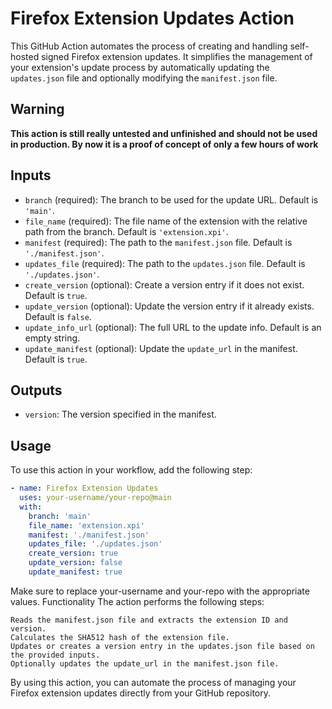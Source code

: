 # Firefox Extension Updates Action

This GitHub Action automates the process of creating and handling self-hosted signed Firefox extension updates. It simplifies the management of your extension's update process by automatically updating the `updates.json` file and optionally modifying the `manifest.json` file.

## Warning

**This action is still really untested and unfinished and should not be used in production. By now it is a proof of concept of only a few hours of work**

## Inputs

- `branch` (required): The branch to be used for the update URL. Default is `'main'`.
- `file_name` (required): The file name of the extension with the relative path from the branch. Default is `'extension.xpi'`.
- `manifest` (required): The path to the `manifest.json` file. Default is `'./manifest.json'`.
- `updates_file` (required): The path to the `updates.json` file. Default is `'./updates.json'`.
- `create_version` (optional): Create a version entry if it does not exist. Default is `true`.
- `update_version` (optional): Update the version entry if it already exists. Default is `false`.
- `update_info_url` (optional): The full URL to the update info. Default is an empty string.
- `update_manifest` (optional): Update the `update_url` in the manifest. Default is `true`.

## Outputs

- `version`: The version specified in the manifest.

## Usage

To use this action in your workflow, add the following step:

```yaml
- name: Firefox Extension Updates
  uses: your-username/your-repo@main
  with:
    branch: 'main'
    file_name: 'extension.xpi'
    manifest: './manifest.json'
    updates_file: './updates.json'
    create_version: true
    update_version: false
    update_manifest: true
```
Make sure to replace your-username and your-repo with the appropriate values.
Functionality
The action performs the following steps:

    Reads the manifest.json file and extracts the extension ID and version.
    Calculates the SHA512 hash of the extension file.
    Updates or creates a version entry in the updates.json file based on the provided inputs.
    Optionally updates the update_url in the manifest.json file.

By using this action, you can automate the process of managing your Firefox extension updates directly from your GitHub repository.